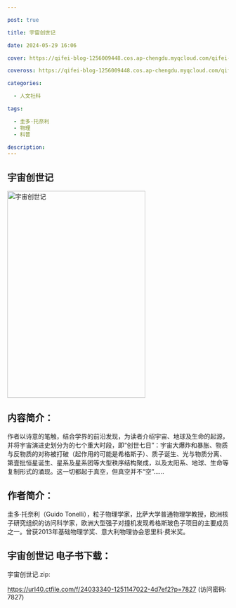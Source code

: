 ```yaml
---

post: true

title: 宇宙创世记

date: 2024-05-29 16:06

cover: https://qifei-blog-1256009448.cos.ap-chengdu.myqcloud.com/qifei-blog/6571bb87c458853aefe98587.jpg

coveross: https://qifei-blog-1256009448.cos.ap-chengdu.myqcloud.com/qifei-blog/6571bb87c458853aefe98587.jpg

categories:

  - 人文社科

tags:

  - 圭多·托奈利
  - 物理
  - 科普

description:
---
```


## 宇宙创世记
<img alt="宇宙创世记 " class="aligncenter loaded" data-was-processed="true" decoding="async" fetchpriority="high" height="471" src="https://qifei-blog-1256009448.cos.ap-chengdu.myqcloud.com/qifei-blog/6571bb87c458853aefe98587.jpg " style="cursor: zoom-in;" width="314"/>

## 内容简介：

作者以诗意的笔触，结合学界的前沿发现，为读者介绍宇宙、地球及生命的起源，并将宇宙演进史划分为的七个重大时段，即“创世七日”：宇宙大爆炸和暴胀、物质与反物质的对称被打破（起作用的可能是希格斯子）、质子诞生、光与物质分离、第壹批恒星诞生、星系及星系团等大型秩序结构聚成，以及太阳系、地球、生命等复制形式的涌现。这一切都起于真空，但真空并不“空”……

## 作者简介：

圭多·托奈利（Guido Tonelli），粒子物理学家，比萨大学普通物理学教授，欧洲核子研究组织的访问科学家，欧洲大型强子对撞机发现希格斯玻色子项目的主要成员之一。曾获2013年基础物理学奖、意大利物理协会恩里科·费米奖。

## 宇宙创世记 电子书下载：

宇宙创世记.zip: 

https://url40.ctfile.com/f/24033340-1251147022-4d7ef2?p=7827 (访问密码: 7827)
